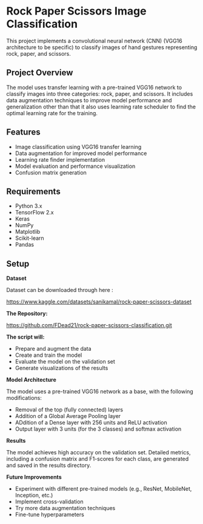 # Rock Paper Scissors Image Classification

This project implements a convolutional neural network (CNN) (VGG16 architecture to be specific) to classify images of hand gestures representing rock, paper, and scissors.

## Project Overview

The model uses transfer learning with a pre-trained VGG16 network to classify images into three categories: rock, paper, and scissors. It includes data augmentation techniques to improve model performance and generalization other than that it also uses learning rate scheduler to find the optimal learning rate for the training.

## Features

- Image classification using VGG16 transfer learning
- Data augmentation for improved model performance
- Learning rate finder implementation
- Model evaluation and performance visualization
- Confusion matrix generation

## Requirements

- Python 3.x
- TensorFlow 2.x
- Keras
- NumPy
- Matplotlib
- Scikit-learn
- Pandas

## Setup

**Dataset**

Dataset can be downloaded through here : 

https://www.kaggle.com/datasets/sanikamal/rock-paper-scissors-dataset

**The Repository:**

https://github.com/FDead21/rock-paper-scissors-classification.git

**The script will:**

- Prepare and augment the data
- Create and train the model
- Evaluate the model on the validation set
- Generate visualizations of the results


**Model Architecture**

The model uses a pre-trained VGG16 network as a base, with the following modifications:

- Removal of the top (fully connected) layers
- Addition of a Global Average Pooling layer
- ADdition of a Dense layer with 256 units and ReLU activation
- Output layer with 3 units (for the 3 classes) and softmax activation


**Results**

The model achieves high accuracy on the validation set. Detailed metrics, including a confusion matrix and F1-scores for each class, are generated and saved in the results directory.


**Future Improvements**

- Experiment with different pre-trained models (e.g., ResNet, MobileNet, Inception, etc.)
- Implement cross-validation
- Try more data augmentation techniques
- Fine-tune hyperparameters
